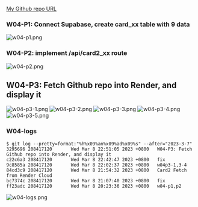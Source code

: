 [My Github repo URL ](https://github.com/208417120/1112_WP2_DEMO_20)

### W04-P1: Connect Supabase, create card_xx table with 9 data

![w04-p1.png](https://hahvwqxedmlldgfvyjio.supabase.co/storage/v1/object/public/demo-20/md_img/w04-p1.png)

### W04-P2: implement /api/card2_xx route

![w04-p2.png](https://hahvwqxedmlldgfvyjio.supabase.co/storage/v1/object/public/demo-20/md_img/w04-p2.png)

## W04-P3: Fetch Github repo into Render, and display it

![w04-p3-1.png](https://hahvwqxedmlldgfvyjio.supabase.co/storage/v1/object/public/demo-20/md_img/w04-p3-1.png)
![w04-p3-2.png](https://hahvwqxedmlldgfvyjio.supabase.co/storage/v1/object/public/demo-20/md_img/w04-p3-2.png)
![w04-p3-3.png](https://hahvwqxedmlldgfvyjio.supabase.co/storage/v1/object/public/demo-20/md_img/w04-p3-3.png)
![w04-p3-4.png](https://hahvwqxedmlldgfvyjio.supabase.co/storage/v1/object/public/demo-20/md_img/w04-p3-4.png)
![w04-p3-5.png](https://hahvwqxedmlldgfvyjio.supabase.co/storage/v1/object/public/demo-20/md_img/w04-p3-5.png)


### W04-logs
 

 ```
$ git log --pretty=format:"%h%x09%an%x09%ad%x09%s" --after="2023-3-7"
3295696 208417120       Wed Mar 8 22:51:05 2023 +0800   W04-P3: Fetch Github repo into Render, and display it
c22c6a3 208417120       Wed Mar 8 22:42:47 2023 +0800   fix
9c8585a 208417120       Wed Mar 8 22:02:37 2023 +0800   w04p3-1,3-4
84cd3c9 208417120       Wed Mar 8 21:54:32 2023 +0800   Card2 Fetch from Render Cloud
bc7374c 208417120       Wed Mar 8 21:07:40 2023 +0800   fix
ff23adc 208417120       Wed Mar 8 20:23:36 2023 +0800   w04-p1,p2
 ```
![w04-logs.png](https://hahvwqxedmlldgfvyjio.supabase.co/storage/v1/object/public/demo-20/md_img/w04-logs.png)